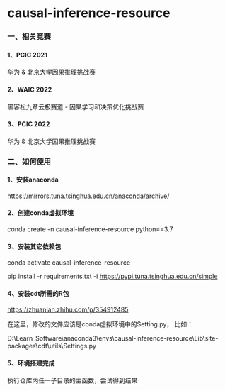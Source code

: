 # causal-inference-resource


### 一、相关竞赛

#### 1、PCIC 2021
华为 & 北京大学因果推理挑战赛

#### 2、WAIC 2022
黑客松九章云极赛道 - 因果学习和决策优化挑战赛

#### 3、PCIC 2022
华为 & 北京大学因果推理挑战赛

### 二、如何使用

#### 1、安装anaconda
https://mirrors.tuna.tsinghua.edu.cn/anaconda/archive/

#### 2、创建conda虚拟环境
conda create -n causal-inference-resource python==3.7

#### 3、安装其它依赖包
conda activate causal-inference-resource

pip install -r requirements.txt -i https://pypi.tuna.tsinghua.edu.cn/simple

#### 4、安装cdt所需的R包
https://zhuanlan.zhihu.com/p/354912485

在这里，修改的文件应该是conda虚拟环境中的Setting.py， 比如：


D:\Learn_Software\anaconda3\envs\causal-inference-resource\Lib\site-packages\cdt\utils\Settings.py

#### 5、环境搭建完成
执行仓库内任一子目录的主函数，尝试得到结果



